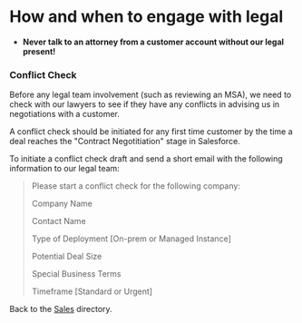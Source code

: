 # How and when to engage with legal

* **Never talk to an attorney from a customer account without our legal present!**

### Conflict Check

Before any legal team involvement (such as reviewing an MSA), we need to check with our lawyers to see if they have any conflicts in advising us in negotiations with a customer.

A conflict check should be initiated for any first time customer by the time a deal reaches the "Contract Negotitiation" stage in Salesforce.

To initiate a conflict check draft and send a short email with the following information to our legal team:

> Please start a conflict check for the following company:
>
> Company Name
>
> Contact Name
>
> Type of Deployment [On-prem or Managed Instance]
>
> Potential Deal Size
>
> Special Business Terms
>
> Timeframe [Standard or Urgent]

Back to the [Sales](https://about.sourcegraph.com/handbook/sales/) directory.
